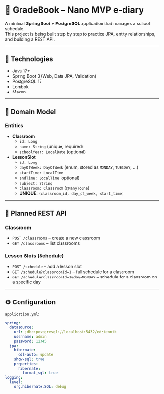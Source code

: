 # 📘 GradeBook – Nano MVP e-diary

A minimal **Spring Boot + PostgreSQL** application that manages a school schedule.  
This project is being built step by step to practice JPA, entity relationships, and building a REST API.

---

## 🚀 Technologies
- Java 17+
- Spring Boot 3 (Web, Data JPA, Validation)
- PostgreSQL 17
- Lombok
- Maven

---

## 📂 Domain Model

### Entities
- **Classroom**
  - `id: Long`
  - `name: String` (unique, required)
  - `schoolYear: LocalDate` (optional)
- **LessonSlot**
  - `id: Long`
  - `dayOfWeek: DayOfWeek` (enum, stored as `MONDAY`, `TUESDAY`, …)
  - `startTime: LocalTime`
  - `endTime: LocalTime` (optional)
  - `subject: String`
  - `classroom: Classroom` (`@ManyToOne`)
  - **UNIQUE**: `(classroom_id, day_of_week, start_time)`

---

## 📡 Planned REST API

### Classroom
- `POST /classrooms` – create a new classroom
- `GET /classrooms` – list classrooms

### Lesson Slots (Schedule)
- `POST /schedule` – add a lesson slot
- `GET /schedule?classroomId=1` – full schedule for a classroom
- `GET /schedule?classroomId=1&day=MONDAY` – schedule for a classroom on a specific day

---

## ⚙️ Configuration

`application.yml`:
```yaml
spring:
  datasource:
    url: jdbc:postgresql://localhost:5432/edziennik
    username: admin
    password: 12345
  jpa:
    hibernate:
      ddl-auto: update
    show-sql: true
    properties:
      hibernate:
        format_sql: true
logging:
  level:
    org.hibernate.SQL: debug
